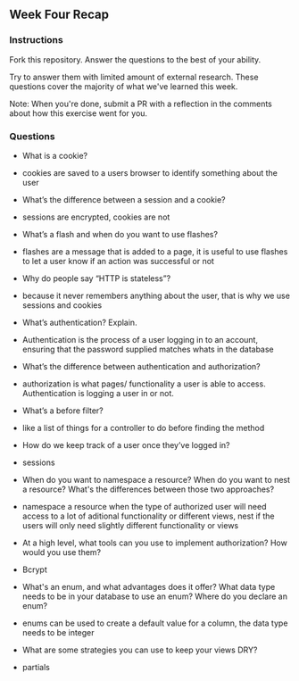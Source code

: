 ## Week Four Recap

### Instructions
Fork this repository. Answer the questions to the best of your ability.

Try to answer them with limited amount of external research. These questions cover the majority of what we've learned this week.

Note: When you're done, submit a PR with a reflection in the comments about how this exercise went for you.

### Questions

* What is a cookie?
* cookies are saved to a users browser to identify something about the user
* What’s the difference between a session and a cookie?
* sessions are encrypted, cookies are not
* What’s a flash and when do you want to use flashes?
* flashes are a message that is added to a page, it is useful to use flashes to let a user know if an action was successful or not
* Why do people say “HTTP is stateless”?
* because it never remembers anything about the user, that is why we use sessions and cookies
* What’s authentication? Explain.
* Authentication is the process of a user logging in to an account, ensuring that the password supplied matches whats in the database
* What’s the difference between authentication and authorization?
* authorization is what pages/ functionality a user is able to access. Authentication is logging a user in or not.
* What’s a before filter?
* like a list of things for a controller to do before finding the method
* How do we keep track of a user once they’ve logged in?
* sessions

* When do you want to namespace a resource? When do you want to nest a resource? What's the differences between those two approaches?
* namespace a resource when the type of authorized user will need access to a lot of aditional functionality or different views, nest if the users will only need slightly different functionality or views

* At a high level, what tools can you use to implement authorization? How would you use them?
* Bcrypt
* What's an enum, and what advantages does it offer? What data type needs to be in your database to use an enum? Where do you declare an enum?
* enums can be used to create a default value for a column, the data type needs to be integer
* What are some strategies you can use to keep your views DRY?
* partials 
